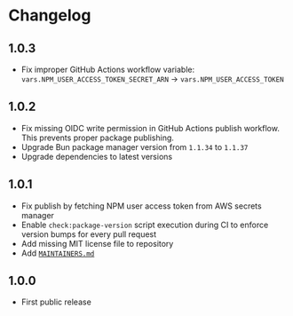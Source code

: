 # Changelog

## 1.0.3

- Fix improper GitHub Actions workflow variable: `vars.NPM_USER_ACCESS_TOKEN_SECRET_ARN` -> `vars.NPM_USER_ACCESS_TOKEN`

## 1.0.2

- Fix missing OIDC write permission in GitHub Actions publish workflow. This prevents proper package publishing.
- Upgrade Bun package manager version from `1.1.34` to `1.1.37`
- Upgrade dependencies to latest versions

## 1.0.1

- Fix publish by fetching NPM user access token from AWS secrets manager
- Enable `check:package-version` script execution during CI to enforce version bumps for every pull request
- Add missing MIT license file to repository
- Add [`MAINTAINERS.md`](./MAINTAINERS.md)

## 1.0.0

- First public release
